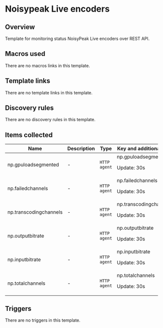 # Noisypeak Live encoders

## Overview

Template for monitoring status NoisyPeak Live encoders over REST API.


 



## Macros used

There are no macros links in this template.

## Template links

There are no template links in this template.

## Discovery rules

There are no discovery rules in this template.

## Items collected

|Name|Description|Type|Key and additional info|
|----|-----------|----|----|
|np.gpuloadsegmented|<p>-</p>|`HTTP agent`|np.gpuloadsegmented<p>Update: 30s</p>|
|np.failedchannels|<p>-</p>|`HTTP agent`|np.failedchannels<p>Update: 30s</p>|
|np.transcodingchannels|<p>-</p>|`HTTP agent`|np.transcodingchannels<p>Update: 30s</p>|
|np.outputbitrate|<p>-</p>|`HTTP agent`|np.outputbitrate<p>Update: 30s</p>|
|np.inputbitrate|<p>-</p>|`HTTP agent`|np.inputbitrate<p>Update: 30s</p>|
|np.totalchannels|<p>-</p>|`HTTP agent`|np.totalchannels<p>Update: 30s</p>|
## Triggers

There are no triggers in this template.

